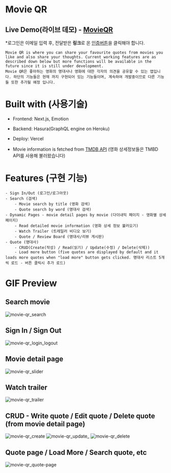 # Movie QR

## Live Demo(라이브 데모) - [MovieQR](https://movie-qr.vercel.app/)

\*로그인은 이메일 입력 후, 전달받은 <strong>링크</strong>로 온 <u>인증버튼</u>을 클릭해야 합니다.

    Movie QR is where you can share your favourite quotes from movies you like and also share your thoughts. Current working features are as described down below but more functions will be available in the future since it is still under development.
    Movie QR은 좋아하는 영화의 명대사나 영화에 대한 각자의 의견을 공유할 수 있는 앱입니다. 하단의 기능들은 현재 까지 구현되어 있는 기능들이며, 계속하여 개발중이므로 다른 기능들 또한 추가될 예정 입니다.

# Built with (사용기술)

- Frontend: Next.js, Emotion

- Backend: Hasura(GraphQL engine on Heroku)

- Deploy: Vercel

- Movie information is fetched from [TMDB API](https://developers.themoviedb.org/3/getting-started/introduction) (영화 상세정보들은 TMBD API를 사용해 불러왔습니다)

# Features (구현 기능)

    - Sign In/Out (로그인/로그아웃)
    - Search (검색)
        - Movie search by title (영화 검색)
        - Quote search by word (명대사 검색)
    - Dynamic Pages - movie detail pages by movie (다이내믹 페이지 - 영화별 상세 페이지)
        - Read detailed movie information (영화 상세 정보 불러오기)
        - Watch Trailer (트레일러 비디오 보기)
        - Quote / Review Board (명대사/리뷰 게시판)
    - Quote (명대사)
        - CRUD(Create(작성) / Read(읽기) / Update(수정) / Delete(삭제))
        - Load more button (five quotes are displayed by default and it loads more quotes when "load more" button gets clicked. 명대사 리스트 5개씩 로드 - 버튼 클릭시 추가 로드)
        
        
# GIF Preview

## Search movie
![movie-qr_search](https://user-images.githubusercontent.com/56154510/176017783-f46206e2-161b-4366-bef7-0dfb45f22768.gif)

## Sign In / Sign Out
![movie-qr_login_logout](https://user-images.githubusercontent.com/56154510/176018316-eeac2778-8bbb-4a3f-b96a-ab68805bec1f.gif)

## Movie detail page
![movie-qr_slider](https://user-images.githubusercontent.com/56154510/176018575-23df99b6-7944-47c9-b984-b56927fee555.gif)

## Watch trailer
![movie-qr_trailer](https://user-images.githubusercontent.com/56154510/176018466-236242ec-992c-4312-902f-969197db1a3d.gif)

## CRUD - Write quote / Edit quote / Delete quote (from movie detail page)
![movie-qr_create](https://user-images.githubusercontent.com/56154510/176020127-627e4346-e036-4096-a8df-0bd32bccdc57.gif)
![movie-qr_update_](https://user-images.githubusercontent.com/56154510/176021595-0aa88894-88d0-4751-a69d-1fb1eb4f664e.gif)
![movie-qr_delete](https://user-images.githubusercontent.com/56154510/176020386-5ea17a08-b349-4438-88d5-aee7e0e522fc.gif)

## Quote page / Load More / Search quote, etc
![movie-qr_quote-page](https://user-images.githubusercontent.com/56154510/176020464-0b66e332-8001-40c4-915e-8a62f0403ca5.gif)
